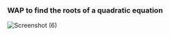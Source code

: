 ### WAP to find the roots of a quadratic equation


![Screenshot (6)](https://github.com/user-attachments/assets/56d2af80-6b15-40a5-9207-7324063249a4)

